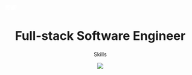 <img src="V4-(White).png" style="width: 30px"/>
<h1 align=center style="font-size: 32px">Full-stack Software Engineer</h1>
<div align=center>
  <p>Skills</p>
<img src="https://skills.thijs.gg/icons?i=html,css,js,react,nodejs,express,mongodb,figma"/>
</div>

<!--
**xhundo/xhundo** is a ✨ _special_ ✨ repository because its `README.md` (this file) appears on your GitHub profile.

Here are some ideas to get you started:

- 🔭 I’m currently working on ...
- 🌱 I’m currently learning ...
- 👯 I’m looking to collaborate on ...
- 🤔 I’m looking for help with ...
- 💬 Ask me about ...
- 📫 How to reach me: ...
- 😄 Pronouns: ...
- ⚡ Fun fact: ...
-->
